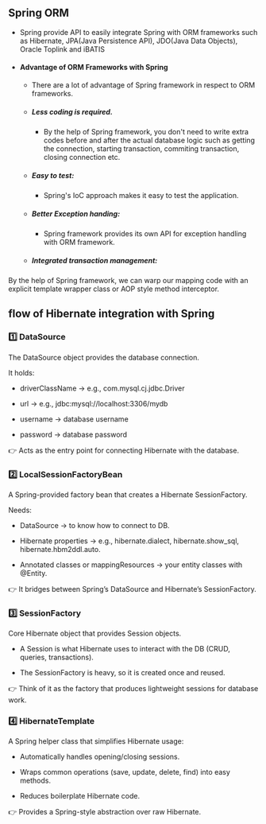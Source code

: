 ## Spring ORM
- Spring provide API to easily integrate Spring with ORM frameworks such as Hibernate, JPA(Java Persistence API), JDO(Java Data Objects), Oracle Toplink and iBATIS
- #### Advantage of ORM Frameworks with Spring
  - There are a lot of advantage of Spring framework in respect to ORM frameworks.
  - ##### Less coding is required.
    - By the help of Spring framework, you don't need to write extra codes before and after the actual database logic such as getting the connection, starting transaction, commiting transaction, closing connection etc.
  - ##### Easy to test:
    - Spring's IoC approach makes it easy to test the application.
  - ##### Better Exception handing:
    - Spring framework provides its own API for exception handling with ORM framework.
  - ##### Integrated transaction management:
By the help of Spring framework, we can warp our mapping code with an explicit template wrapper class or AOP style method interceptor.
## flow of Hibernate integration with Spring

### 1️⃣ DataSource

The DataSource object provides the database connection.

It holds:

- driverClassName → e.g., com.mysql.cj.jdbc.Driver

-  url → e.g., jdbc:mysql://localhost:3306/mydb

- username → database username

- password → database password

👉 Acts as the entry point for connecting Hibernate with the database.

### 2️⃣ LocalSessionFactoryBean

A Spring-provided factory bean that creates a Hibernate SessionFactory.

Needs:

-    DataSource → to know how to connect to DB.
    
-   Hibernate properties → e.g., hibernate.dialect, hibernate.show_sql, hibernate.hbm2ddl.auto.
    
-  Annotated classes or mappingResources → your entity classes with @Entity.

👉 It bridges between Spring’s DataSource and Hibernate’s SessionFactory.

### 3️⃣ SessionFactory

Core Hibernate object that provides Session objects.

- A Session is what Hibernate uses to interact with the DB (CRUD, queries, transactions).

- The SessionFactory is heavy, so it is created once and reused.

👉 Think of it as the factory that produces lightweight sessions for database work.

### 4️⃣ HibernateTemplate

A Spring helper class that simplifies Hibernate usage:

- Automatically handles opening/closing sessions.

- Wraps common operations (save, update, delete, find) into easy methods.

- Reduces boilerplate Hibernate code.

👉 Provides a Spring-style abstraction over raw Hibernate.